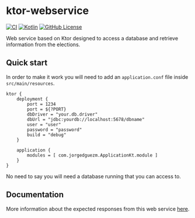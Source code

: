# ktor-webservice
[![CI](https://github.com/Narsuf/ktor-webservice/actions/workflows/kotlin.yml/badge.svg)](https://github.com/Narsuf/Elections/actions/workflows/android.yml)
[![Kotlin](https://img.shields.io/badge/kotlin-1.8.0-blue.svg?logo=kotlin)](http://kotlinlang.org)
[![GitHub License](https://img.shields.io/badge/license-Apache%20License%202.0-blue.svg?style=flat)](http://www.apache.org/licenses/LICENSE-2.0)

Web service based on Ktor designed to access a database and retrieve information from
the elections.

## Quick start
In order to make it work you will need to add an `application.conf` file inside 
`src/main/resources`.

```
ktor {
    deployment {
        port = 1234
        port = ${?PORT}
        dbDriver = "your.db.driver"
        dbUrl = "jdbc:yourdb://localhost:5678/dbname"
        user = "user"
        password = "password"
        build = "debug"
    }

    application {
        modules = [ com.jorgedguezm.ApplicationKt.module ]
    }
}
```

No need to say you will need a database running that you can access to.

## Documentation
More information about the expected responses from this web service 
[here](https://github.com/Narsuf/ktor-webservice/tree/main/docs).
